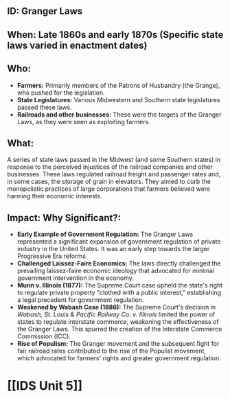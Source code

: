 ## ID: Granger Laws

## When: Late 1860s and early 1870s (Specific state laws varied in enactment dates)

## Who:
* **Farmers:** Primarily members of the Patrons of Husbandry (the Grange), who pushed for the legislation.
* **State Legislatures:**  Various Midwestern and Southern state legislatures passed these laws.
* **Railroads and other businesses:** These were the targets of the Granger Laws, as they were seen as exploiting farmers.

## What: 
A series of state laws passed in the Midwest (and some Southern states) in response to the perceived injustices of the railroad companies and other businesses.  These laws regulated railroad freight and passenger rates and, in some cases, the storage of grain in elevators. They aimed to curb the monopolistic practices of large corporations that farmers believed were harming their economic interests.

## Impact: Why Significant?:
* **Early Example of Government Regulation:**  The Granger Laws represented a significant expansion of government regulation of private industry in the United States. It was an early step towards the larger Progressive Era reforms.
* **Challenged Laissez-Faire Economics:** The laws directly challenged the prevailing laissez-faire economic ideology that advocated for minimal government intervention in the economy.
* **Munn v. Illinois (1877):** The Supreme Court case upheld the state's right to regulate private property "clothed with a public interest," establishing a legal precedent for government regulation.
* **Weakened by Wabash Case (1886):** The Supreme Court's decision in *Wabash, St. Louis & Pacific Railway Co. v. Illinois* limited the power of states to regulate interstate commerce, weakening the effectiveness of the Granger Laws.  This spurred the creation of the Interstate Commerce Commission (ICC).
* **Rise of Populism:** The Granger movement and the subsequent fight for fair railroad rates contributed to the rise of the Populist movement, which advocated for farmers' rights and greater government regulation.

# [[IDS Unit 5]]